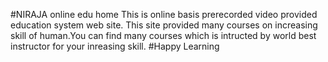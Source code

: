 #NIRAJA online edu home 
This is online basis prerecorded video provided education system web site.
This site provided many courses on increasing skill of human.You can find many courses which is intructed by world best instructor for your inreasing skill.
#Happy Learning
